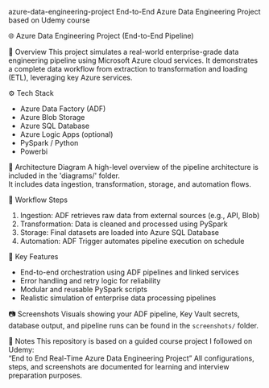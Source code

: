  azure-data-engineering-project
End-to-End Azure Data Engineering Project based on Udemy course

 🌐 Azure Data Engineering Project (End-to-End Pipeline)

 📌 Overview
This project simulates a real-world enterprise-grade data engineering pipeline using Microsoft Azure cloud services. It demonstrates a complete data workflow from extraction to transformation and loading (ETL), leveraging key Azure services.

 ⚙️ Tech Stack
- Azure Data Factory (ADF)
- Azure Blob Storage
- Azure SQL Database
- Azure Logic Apps (optional)
- PySpark / Python
- Powerbi

 📐 Architecture Diagram
A high-level overview of the pipeline architecture is included in the 'diagrams/' folder.  
It includes data ingestion, transformation, storage, and automation flows.

 🔁 Workflow Steps
1. Ingestion: ADF retrieves raw data from external sources (e.g., API, Blob)
2. Transformation: Data is cleaned and processed using PySpark
3. Storage: Final datasets are loaded into Azure SQL Database
4. Automation: ADF Trigger automates pipeline execution on schedule

 🧠 Key Features
- End-to-end orchestration using ADF pipelines and linked services
- Error handling and retry logic for reliability
- Modular and reusable PySpark scripts
- Realistic simulation of enterprise data processing pipelines

 📷 Screenshots
Visuals showing your ADF pipeline, Key Vault secrets, database output, and pipeline runs can be found in the `screenshots/` folder.


 📝 Notes
This repository is based on a guided course project I followed on Udemy:  
“End to End Real-Time Azure Data Engineering Project”
All configurations, steps, and screenshots are documented for learning and interview preparation purposes.
